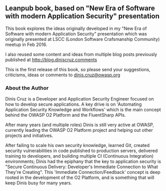 ## Leanpub book, based on "New Era of Software with modern Application Security" presentation

This book explores the ideas originally developed in my "New Era of Software with modern Application Security" presentation which was originally presented at LSCC (London Software Crafsmanship Community) meetup in Feb 2016.

I also reused some content and ideas from multiple blog posts previously published at http://blog.diniscruz.comments

This is the first release of this book, so please send your suggestions, criticisms, ideas or comments to dinis.cruz@owasp.org

### About the Author

Dinis Cruz is a Developer and Application Security Engineer focused on how to develop secure applications. A key drive is on 'Automating Application Security Knowledge and Workflows' which is the main concept behind the OWASP O2 Platform and the FluentSharp APIs.

After many years (and multiple roles) Dinis is still very active at OWASP, currently leading the OWASP O2 Platform project and helping out other projects and initiatives.

After failing to scale his own security knowledge, learned Git, created security vulnerabilities in code published to production servers, delivered training to developers, and building multiple CI (Continuous Integration) environments; Dinis had the epiphany that the key to application security is "Secure Continuous Delivery: Developer's Immediate Connection to What They're Creating". This 'Immediate Connection/Feedback' concept is deep rooted in the development of the O2 Platform, and is something that will keep Dinis busy for many years.
